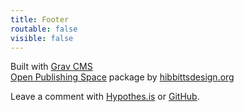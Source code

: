 ```yaml
---
title: Footer
routable: false
visible: false
---
```


Built with [Grav CMS](http://getgrav.org)  
[Open Publishing Space](http://learn.hibbittsdesign.org/openpublishingspace) package by [hibbittsdesign.org](http://hibbittsdesign.org)  

Leave a comment with [Hypothes.is](https://hypothes.is) or [GitHub](https://github.com/cmadland/phd/issues). 
